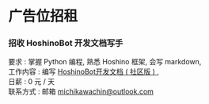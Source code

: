 # 广告位招租



### 招收 HoshinoBot 开发文档写手

要求 : 掌握 Python 编程, 熟悉 Hoshino 框架, 会写 markdown, <br>工作内容 : 编写 [HoshinoBot开发文档 ( 社区版 ) ](https://github.com/pcrbot/hoshinobot-development-documentation) , <br>日薪 : 0 元 / 天<br>联系方式 : 邮箱 <michikawachin@outlook.com>

<Valine></Valine>